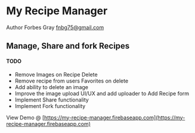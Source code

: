 # My Recipe Manager
Author Forbes Gray <fnbg75@gmail.com>

## Manage, Share and fork Recipes

#### TODO

- Remove Images on Recipe Delete
- Remove recipe from users Favorites on delete
- Add ability to delete an image
- Improve the image upload UI/UX and add uploader to Add Recipe form
- Implement Share functionality
- Implement Fork functionality

View Demo @ [https://my-recipe-manager.firebaseapp.com](https://my-recipe-manager.firebaseapp.com)
